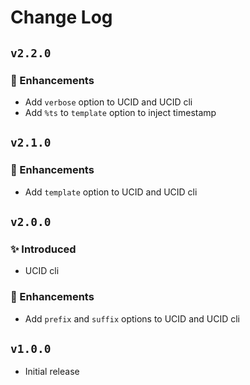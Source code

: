 # Change Log

## `v2.2.0`

### 🚀 Enhancements

- Add `verbose` option to UCID and UCID cli
- Add `%ts` to `template` option to inject timestamp

## `v2.1.0`

### 🚀 Enhancements

- Add `template` option to UCID and UCID cli

## `v2.0.0`

### ✨ Introduced

- UCID cli

### 🚀 Enhancements

- Add `prefix` and `suffix` options to UCID and UCID cli

## `v1.0.0`

- Initial release
